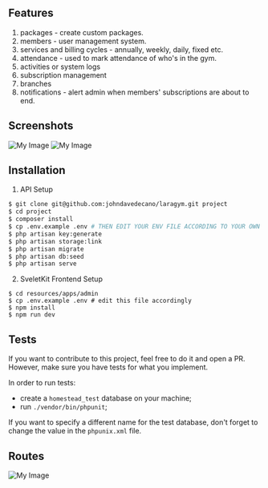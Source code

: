 ## Features

1. packages - create custom packages.
2. members - user management system.
3. services and billing cycles - annually, weekly, daily, fixed etc.
4. attendance - used to mark attendance of who's in the gym.
5. activities or system logs
6. subscription management
7. branches
8. notifications - alert admin when members' subscriptions are about to end.

## Screenshots

![My Image](https://raw.github.com/johndavedecano/PHPLaravelGymManagementSystem/main/profile.png)
![My Image](https://raw.github.com/johndavedecano/PHPLaravelGymManagementSystem/main/package.png)

## Installation

1. API Setup

```bash
$ git clone git@github.com:johndavedecano/laragym.git project
$ cd project
$ composer install
$ cp .env.example .env # THEN EDIT YOUR ENV FILE ACCORDING TO YOUR OWN SETTINGS.
$ php artisan key:generate
$ php artisan storage:link
$ php artisan migrate
$ php artisan db:seed
$ php artisan serve
```

2. SveletKit Frontend Setup

```base
$ cd resources/apps/admin
$ cp .env.example .env # edit this file accordingly
$ npm install
$ npm run dev
```

## Tests

If you want to contribute to this project, feel free to do it and open a PR. However, make sure you have tests for what you implement.

In order to run tests:

- create a `homestead_test` database on your machine;
- run `./vendor/bin/phpunit`;

If you want to specify a different name for the test database, don't forget to change the value in the `phpunix.xml` file.

## Routes

![My Image](https://raw.github.com/johndavedecano/PHPLaravelGymManagementSystem/main/routes.png)

